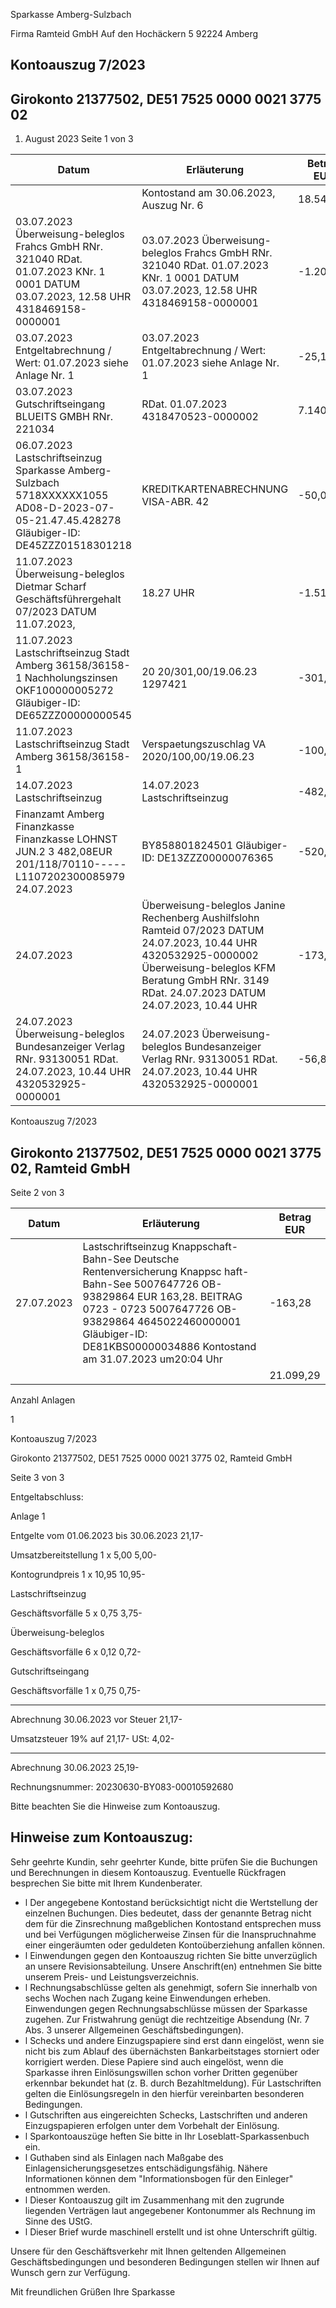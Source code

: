 Sparkasse Amberg-Sulzbach

<!-- image -->

Firma Ramteid GmbH Auf den Hochäckern 5 92224 Amberg

## Kontoauszug 7/2023

## Girokonto 21377502, DE51 7525 0000 0021 3775 02

1. August 2023 Seite 1 von 3

| Datum                                                                                                                                     | Erläuterung                                                                                                                                                                                                      | Betrag EUR   |
|-------------------------------------------------------------------------------------------------------------------------------------------|------------------------------------------------------------------------------------------------------------------------------------------------------------------------------------------------------------------|--------------|
|                                                                                                                                           | Kontostand am 30.06.2023, Auszug Nr. 6                                                                                                                                                                           | 18.549,50    |
| 03.07.2023 Überweisung-beleglos Frahcs GmbH RNr. 321040 RDat. 01.07.2023 KNr. 1 0001 DATUM 03.07.2023, 12.58 UHR 4318469158-0000001       | 03.07.2023 Überweisung-beleglos Frahcs GmbH RNr. 321040 RDat. 01.07.2023 KNr. 1 0001 DATUM 03.07.2023, 12.58 UHR 4318469158-0000001                                                                              | -1.200,00    |
| 03.07.2023 Entgeltabrechnung / Wert: 01.07.2023 siehe Anlage Nr. 1                                                                        | 03.07.2023 Entgeltabrechnung / Wert: 01.07.2023 siehe Anlage Nr. 1                                                                                                                                               | -25,19       |
| 03.07.2023 Gutschriftseingang BLUEITS GMBH RNr. 221034                                                                                    | RDat. 01.07.2023 4318470523-0000002                                                                                                                                                                              | 7.140,00     |
| 06.07.2023 Lastschriftseinzug Sparkasse Amberg-Sulzbach 5718XXXXXX1055 AD08-D-2023-07-05-21.47.45.428278 Gläubiger-ID: DE45ZZZ01518301218 | KREDITKARTENABRECHNUNG VISA-ABR. 42                                                                                                                                                                              | -50,00       |
| 11.07.2023 Überweisung-beleglos Dietmar Scharf Geschäftsführergehalt 07/2023 DATUM 11.07.2023,                                            | 18.27 UHR                                                                                                                                                                                                        | -1.517,92    |
| 11.07.2023 Lastschriftseinzug Stadt Amberg 36158/36158-1 Nachholungszinsen OKF100000005272 Gläubiger-ID: DE65ZZZ00000000545               | 20 20/301,00/19.06.23 1297421                                                                                                                                                                                    | -301,00      |
| 11.07.2023 Lastschriftseinzug Stadt Amberg 36158/36158-1                                                                                  | Verspaetungszuschlag VA 2020/100,00/19.06.23                                                                                                                                                                     | -100,00      |
| 14.07.2023 Lastschriftseinzug                                                                                                             | 14.07.2023 Lastschriftseinzug                                                                                                                                                                                    | -482,08      |
| Finanzamt Amberg Finanzkasse Finanzkasse LOHNST JUN.2 3 482,08EUR 201/118/70110-----L1107202300085979 24.07.2023                          | BY858801824501 Gläubiger-ID: DE13ZZZ00000076365                                                                                                                                                                  | -520,00      |
| 24.07.2023                                                                                                                                | Überweisung-beleglos Janine Rechenberg Aushilfslohn Ramteid 07/2023 DATUM 24.07.2023, 10.44 UHR 4320532925-0000002 Überweisung-beleglos KFM Beratung GmbH RNr. 3149 RDat. 24.07.2023 DATUM 24.07.2023, 10.44 UHR | -173,86      |
| 24.07.2023 Überweisung-beleglos Bundesanzeiger Verlag RNr. 93130051 RDat. 24.07.2023, 10.44 UHR 4320532925-0000001                        | 24.07.2023 Überweisung-beleglos Bundesanzeiger Verlag RNr. 93130051 RDat. 24.07.2023, 10.44 UHR 4320532925-0000001                                                                                               | -56,88       |

<!-- image -->

Kontoauszug 7/2023

## Girokonto 21377502, DE51 7525 0000 0021 3775 02,  Ramteid GmbH

Seite 2 von 3

| Datum      | Erläuterung                                                                                                                                                                                                                                                    | Betrag EUR   |
|------------|----------------------------------------------------------------------------------------------------------------------------------------------------------------------------------------------------------------------------------------------------------------|--------------|
| 27.07.2023 | Lastschriftseinzug Knappschaft-Bahn-See Deutsche Rentenversicherung Knappsc haft-Bahn-See 5007647726 OB-93829864 EUR 163,28. BEITRAG 0723 - 0723 5007647726 OB-93829864 4645022460000001 Gläubiger-ID: DE81KBS00000034886 Kontostand am 31.07.2023 um20:04 Uhr | -163,28      |
|            |                                                                                                                                                                                                                                                                | 21.099,29    |

Anzahl Anlagen

1

<!-- image -->

Kontoauszug 7/2023

Girokonto 21377502, DE51 7525 0000 0021 3775 02,  Ramteid GmbH

Seite 3 von 3

Entgeltabschluss:

Anlage     1

Entgelte vom 01.06.2023 bis 30.06.2023                              21,17-

Umsatzbereitstellung        1 x    5,00                5,00-

Kontogrundpreis             1 x   10,95               10,95-

Lastschriftseinzug

Geschäftsvorfälle          5 x    0,75                3,75-

Überweisung-beleglos

Geschäftsvorfälle          6 x    0,12                0,72-

Gutschriftseingang

Geschäftsvorfälle          1 x    0,75                0,75-

--------------

Abrechnung 30.06.2023 vor Steuer                                    21,17-

Umsatzsteuer  19%  auf          21,17-                 USt:          4,02-

--------------

Abrechnung 30.06.2023                                               25,19-

Rechnungsnummer: 20230630-BY083-00010592680

Bitte beachten Sie die Hinweise zum Kontoauszug.

## Hinweise zum Kontoauszug:

Sehr geehrte Kundin, sehr geehrter Kunde, bitte prüfen Sie die Buchungen und Berechnungen in diesem Kontoauszug. Eventuelle Rückfragen besprechen Sie bitte mit Ihrem Kundenberater.

- l Der angegebene Kontostand berücksichtigt nicht die Wertstellung der einzelnen Buchungen. Dies bedeutet, dass der genannte Betrag nicht dem für die Zinsrechnung maßgeblichen Kontostand entsprechen muss und bei Verfügungen möglicherweise Zinsen für die Inanspruchnahme einer eingeräumten oder geduldeten Kontoüberziehung anfallen können.
- l Einwendungen gegen den Kontoauszug richten Sie bitte unverzüglich an unsere Revisionsabteilung. Unsere Anschrift(en) entnehmen Sie bitte unserem Preis- und Leistungsverzeichnis.
- l Rechnungsabschlüsse gelten als genehmigt, sofern Sie innerhalb von sechs Wochen nach Zugang keine Einwendungen erheben. Einwendungen gegen Rechnungsabschlüsse müssen der Sparkasse zugehen. Zur Fristwahrung genügt die rechtzeitige Absendung (Nr. 7 Abs. 3 unserer Allgemeinen Geschäftsbedingungen).
- l Schecks und andere Einzugspapiere sind erst dann eingelöst, wenn sie nicht bis zum Ablauf des übernächsten Bankarbeitstages storniert oder korrigiert werden. Diese Papiere sind auch eingelöst, wenn die Sparkasse ihren Einlösungswillen schon vorher Dritten gegenüber erkennbar bekundet hat (z. B. durch Bezahltmeldung). Für Lastschriften gelten die Einlösungsregeln in den hierfür vereinbarten besonderen Bedingungen.
- l Gutschriften aus eingereichten Schecks, Lastschriften und anderen Einzugspapieren erfolgen unter dem Vorbehalt der Einlösung.
- l Sparkontoauszüge heften Sie bitte in Ihr Loseblatt-Sparkassenbuch ein.
- l Guthaben sind als Einlagen nach Maßgabe des Einlagensicherungsgesetzes entschädigungsfähig. Nähere Informationen können dem "Informationsbogen für den Einleger" entnommen werden.
- l Dieser Kontoauszug gilt im Zusammenhang mit den zugrunde liegenden Verträgen laut angegebener Kontonummer als Rechnung im Sinne des UStG.
- l Dieser Brief wurde maschinell erstellt und ist ohne Unterschrift gültig.

Unsere für den Geschäftsverkehr mit Ihnen geltenden Allgemeinen Geschäftsbedingungen und besonderen Bedingungen stellen wir Ihnen auf Wunsch gern zur Verfügung.

Mit freundlichen Grüßen Ihre Sparkasse